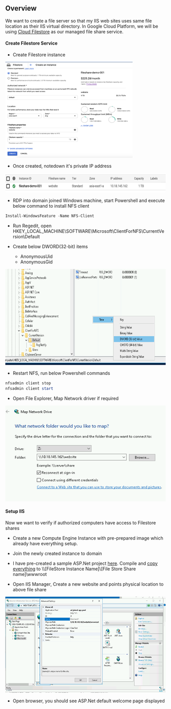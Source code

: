 ##  Overview

We want to create a file server so that my IIS web sites uses same file location as their IIS virtual directory. In Google Cloud Platform, we will be using [Cloud Filestore](https://cloud.google.com/filestore/docs/quickstarts?hl=zh-tw) as our managed file share service.

####    Create Filestore Service

-   Create Filestore instance

<img src="../docs/img/filestore-create.png" style="height:300px;width:400px"/>

-   Once created, notedown it's private IP address

<img src="../docs/img/filestore-instance-ip.png" style="height:60px;width:600px"/>

-   RDP into domain joined Windows machine, start Powershell and execute below command to install NFS client

```powershell
Install-WindowsFeature -Name NFS-Client
```

-   Run Regedit, open HKEY_LOCAL_MACHINE\SOFTWARE\Microsoft\ClientForNFS\CurrentVersion\Default

-   Create below DWORD(32-bit) items

    -   AnonymousUid
    -   AnonymousGid


<img src="../docs/img/fileshare-regedit.png" style="height:300px;width:600px"/>

-   Restart NFS, run below Powershell commands

```powershell
nfsadmin client stop
nfsadmin client start
```

-   Open File Explorer, Map Network driver if required

<img src="../docs/img/filestore-map-network-driver.png" style="height:300px;width:600px"/>

####    Setup IIS

Now we want to verify if authorized computers have access to Filestore shares

-   Create a new Compute Engine Instance with pre-prepared image which already have everything setup.

-   Join the newly created instance to domain

-   I have pre-created a sample ASP.Net project [here](../002-windows-container/aspnet/). Compile and [copy everything](https://cloud.google.com/filestore/docs/copying-data) to \\\\[FileStore Instance Name]\\[File Store Share name]\\wwwroot

-   Open IIS Manager, Create a new website and points physical location to above file share

<img src="../docs/img/filestore-iis-new-website.png" style="height:300px;width:600px"/>

-   Open browser, you should see ASP.Net default welcome page displayed